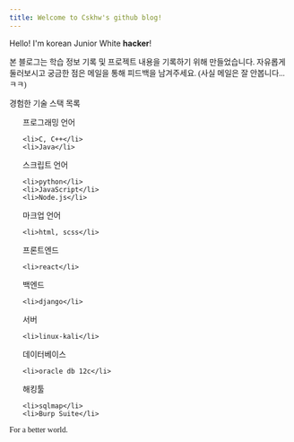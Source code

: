 ```yaml
---
title: Welcome to Cskhw's github blog!
---
```

<link href="https://fonts.googleapis.com/css?family=Noto+Serif+KR&display=swap" rel="stylesheet">

Hello! I'm korean Junior White **hacker**!

<span style="font-family: 'Noto Serif Kr', serif;">
본 블로그는 학습 정보 기록 및 프로젝트 내용을 기록하기 위해 만들었습니다.
자유롭게 둘러보시고 궁금한 점은 메일을 통해 피드백을 남겨주세요. (사실 메일은 잘 안봅니다...ㅋㅋ)

경험한 기술 스택 목록

<ul style="font-family: 'Noto Serif Kr', serif;">
프로그래밍 언어<br>

    <li>C, C++</li>
    <li>Java</li>
스크립트 언어<br>

    <li>python</li>
    <li>JavaScript</li>
    <li>Node.js</li>
마크업 언어<br>

    <li>html, scss</li>
프론트엔드<br>

    <li>react</li>
백엔드<br>

    <li>django</li>
서버<br>

    <li>linux-kali</li>
데이터베이스<br>

    <li>oracle db 12c</li>
해킹툴<br>

    <li>sqlmap</li>
    <li>Burp Suite</li>
</ul>

For a better world.

